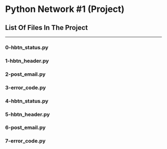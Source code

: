 # Python Network #1 (Project)
## List Of Files In The Project
---
### 0-hbtn_status.py

### 1-hbtn_header.py

### 2-post_email.py

### 3-error_code.py

### 4-hbtn_status.py

### 5-hbtn_header.py

### 6-post_email.py

### 7-error_code.py

### 
